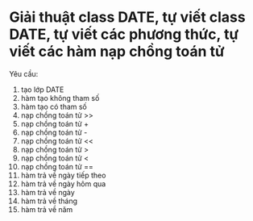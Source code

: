 # Giải thuật class DATE, tự viết class DATE, tự viết các phương thức, tự viết các hàm nạp chồng toán tử
Yêu cầu:<br>
1. tạo lớp DATE<br>
2. hàm tạo không tham số<br>
3. hàm tạo có tham số<br>
4. nạp chồng toán tử >><br>
5. nạp chồng toán tử +<br>
6. nạp chồng toán tử -<br>
7. nạp chồng toán tử <<<br>
8. nạp chồng toán tử ><br>
9. nạp chồng toán tử <<br>
10. nạp chồng toán tử ==<br>
11. hàm trả về ngày tiếp theo<br>
12. hàm trả về ngày hôm qua<br>
13. hàm trả về ngày<br>
14. hàm trả về tháng<br>
15. hàm trả về năm

